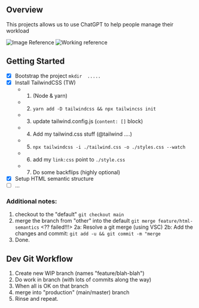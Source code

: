 ## Overview

This projects allows us to use ChatGPT to help people manage their workload

![Image Reference](https://i.imgur.com/4olObwC.png)
![Working reference](https://i.imgur.com/ucnvvbO.gif)

## Getting Started

- [x] Bootstrap the project `mkdir  .....`
- [x] Install TailwindCSS (TW)
  - 1. (Node & yarn)
  - 2. `yarn add -D tailwindcss && npx tailwincss init`
  - 3. update tailwind.config.js (`content: []` block)
  - 4. Add my tailwind.css stuff (@tailwind ....)
  - 5. `npx tailwindcss -i ./tailwind.css -o ./styles.css --watch`
  - 6. add my `link:css` point to `./style.css`
  - 7. Do some backflips (highly optional)
- [x] Setup HTML semantic structure
- [ ] ...

### Additional notes:

1. checkout to the "default" `git checkout main`
2. merge the branch from "other" into the default `git merge feature/html-semantics` <?? failed!!!>
   2a: Resolve a git merge (using VSC)
   2b: Add the changes and commit: `git add -u && git commit -m "merge`
3. Done.

## Dev Git Workflow

1. Create new WIP branch (names "feature/blah-blah")
2. Do work in branch (with lots of commits along the way)
3. When all is OK on that branch
4. merge into "production" (main/master) branch
5. Rinse and repeat.
